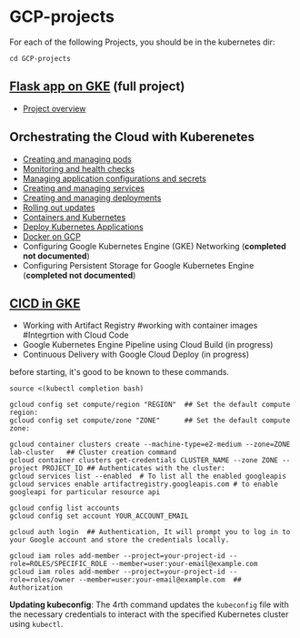 # GCP-projects

For each of the following Projects, you should be in the kubernetes dir:
```
cd GCP-projects
```
## [Flask app on GKE](Flask%20App%20with%20GKE%20Deployment/flask-app-with-gke.md) (full project)
  * [Project overview](Flask%20App%20with%20GKE%20Deployment/project-summary.md)

## 

## Orchestrating the Cloud with Kuberenetes
  * [Creating and managing pods](Creating%20and%20managing%20pods.md)
  * [Monitoring and health checks](Monitoring%20and%20Health%20Checks.md)
  * [Managing application configurations and secrets](Managing%20application%20configurations%20and%20secrets.md)
  * [Creating and managing services](Creating%20and%20Managing%20Services.md)
  * [Creating and managing deployments](Creating%20and%20Managing%20Deployments.md)
  * [Rolling out updates](Rolling%20out%20Updates.md)
  * [Containers and Kubernetes](Containers%20and%20Kubernetes/README.md)
  * [Deploy Kubernetes Applications](Deploy%20Kubernetes%20Applications%20on%20GKE/Deploy%20Kubernetes%20Applications.md)
  * [Docker on GCP](Docker%20on%20GCP/Docker%20on%20GCP.md)
  * Configuring Google Kubernetes Engine (GKE) Networking (**completed not documented**)
  * Configuring Persistent Storage for Google Kubernetes Engine (**completed not documented**)

## [CICD in GKE](CICD%20in%20GKE/ci-cd-on-gke.md) 
  * Working with Artifact Registry #working with container images #Integrtion with Cloud Code
  * Google Kubernetes Engine Pipeline using Cloud Build (in progress)
  * Continuous Delivery with Google Cloud Deploy (in progress)
  
before starting, it's good to be known to these commands.

```shell
source <(kubectl completion bash)

gcloud config set compute/region "REGION"  ## Set the default compute region:
gcloud config set compute/zone "ZONE"      ## Set the default compute zone:

gcloud container clusters create --machine-type=e2-medium --zone=ZONE lab-cluster   ## Cluster creation command
gcloud container clusters get-credentials CLUSTER_NAME --zone ZONE --project PROJECT_ID ## Authenticates with the cluster:
gcloud services list --enabled  # To list all the enabled googleapis
gcloud services enable artifactregistry.googleapis.com # to enable googleapi for particular resource api

gcloud config list accounts
gcloud config set account YOUR_ACCOUNT_EMAIL

gcloud auth login  ## Authentication, It will prompt you to log in to your Google account and store the credentials locally.

gcloud iam roles add-member --project=your-project-id --role=ROLES/SPECIFIC_ROLE --member=user:your-email@example.com
gcloud iam roles add-member --project=your-project-id --role=roles/owner --member=user:your-email@example.com  ## Authorization
```
**Updating kubeconfig**: The 4rth command updates the `kubeconfig` file with the necessary credentials to interact with the specified Kubernetes cluster using `kubectl`.
